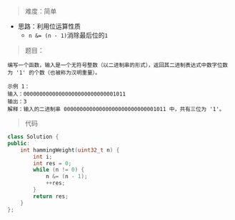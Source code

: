 > 难度：简单
- 思路：利用位运算性质
  - `n &= (n - 1)`消除最后位的`1`



> 题目：

```
编写一个函数，输入是一个无符号整数（以二进制串的形式），返回其二进制表达式中数字位数为 '1' 的个数（也被称为汉明重量）。

示例 1：
输入：00000000000000000000000000001011
输出：3
解释：输入的二进制串 00000000000000000000000000001011 中，共有三位为 '1'。

```

> 代码

```Cpp
class Solution {
public:
	int hammingWeight(uint32_t n) {
		int i;
		int res = 0;
		while (n != 0) {
			n &= (n - 1);
			++res;
		}
		return res;
	}
};
```